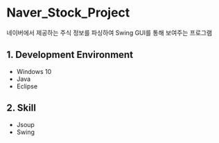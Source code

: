 # Naver_Stock_Project
네이버에서 제공하는 주식 정보를 파싱하여 Swing GUI를 통해 보여주는 프로그램

## 1. Development Environment
- Windows 10
- Java
- Eclipse

## 2. Skill
- Jsoup
- Swing
